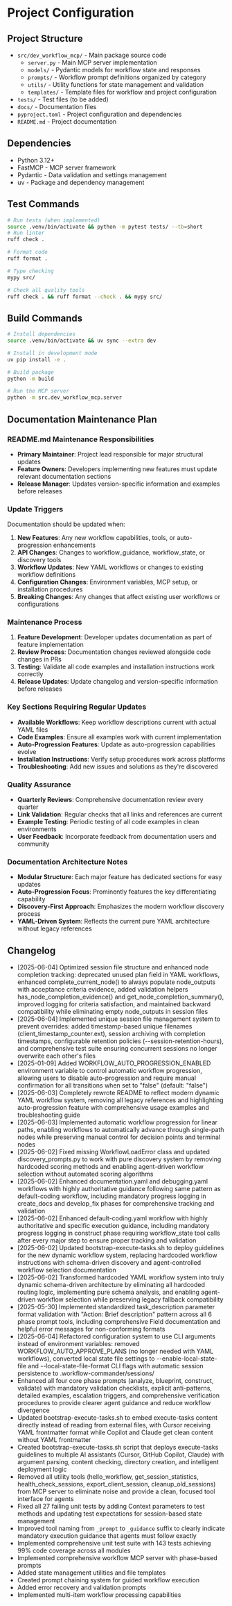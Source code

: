 # Project Configuration

## Project Structure
- `src/dev_workflow_mcp/` - Main package source code
  - `server.py` - Main MCP server implementation
  - `models/` - Pydantic models for workflow state and responses
  - `prompts/` - Workflow prompt definitions organized by category
  - `utils/` - Utility functions for state management and validation
  - `templates/` - Template files for workflow and project configuration
- `tests/` - Test files (to be added)
- `docs/` - Documentation files
- `pyproject.toml` - Project configuration and dependencies
- `README.md` - Project documentation

## Dependencies
- Python 3.12+
- FastMCP - MCP server framework
- Pydantic - Data validation and settings management
- uv - Package and dependency management

## Test Commands
```bash
# Run tests (when implemented)
source .venv/bin/activate && python -m pytest tests/ --tb=short
# Run linter
ruff check .

# Format code
ruff format .

# Type checking
mypy src/

# Check all quality tools
ruff check . && ruff format --check . && mypy src/
```

## Build Commands
```bash
# Install dependencies
source .venv/bin/activate && uv sync --extra dev

# Install in development mode
uv pip install -e .

# Build package
python -m build

# Run the MCP server
python -m src.dev_workflow_mcp.server
```

## Documentation Maintenance Plan

### README.md Maintenance Responsibilities
- **Primary Maintainer**: Project lead responsible for major structural updates
- **Feature Owners**: Developers implementing new features must update relevant documentation sections
- **Release Manager**: Updates version-specific information and examples before releases

### Update Triggers
Documentation should be updated when:
1. **New Features**: Any new workflow capabilities, tools, or auto-progression enhancements
2. **API Changes**: Changes to workflow_guidance, workflow_state, or discovery tools
3. **Workflow Updates**: New YAML workflows or changes to existing workflow definitions
4. **Configuration Changes**: Environment variables, MCP setup, or installation procedures
5. **Breaking Changes**: Any changes that affect existing user workflows or configurations

### Maintenance Process
1. **Feature Development**: Developer updates documentation as part of feature implementation
2. **Review Process**: Documentation changes reviewed alongside code changes in PRs
3. **Testing**: Validate all code examples and installation instructions work correctly
4. **Release Updates**: Update changelog and version-specific information before releases

### Key Sections Requiring Regular Updates
- **Available Workflows**: Keep workflow descriptions current with actual YAML files
- **Code Examples**: Ensure all examples work with current implementation
- **Auto-Progression Features**: Update as auto-progression capabilities evolve
- **Installation Instructions**: Verify setup procedures work across platforms
- **Troubleshooting**: Add new issues and solutions as they're discovered

### Quality Assurance
- **Quarterly Reviews**: Comprehensive documentation review every quarter
- **Link Validation**: Regular checks that all links and references are current
- **Example Testing**: Periodic testing of all code examples in clean environments
- **User Feedback**: Incorporate feedback from documentation users and community

### Documentation Architecture Notes
- **Modular Structure**: Each major feature has dedicated sections for easy updates
- **Auto-Progression Focus**: Prominently features the key differentiating capability
- **Discovery-First Approach**: Emphasizes the modern workflow discovery process
- **YAML-Driven System**: Reflects the current pure YAML architecture without legacy references

## Changelog
- [2025-06-04] Optimized session file structure and enhanced node completion tracking: deprecated unused plan field in YAML workflows, enhanced complete_current_node() to always populate node_outputs with acceptance criteria evidence, added validation helpers has_node_completion_evidence() and get_node_completion_summary(), improved logging for criteria satisfaction, and maintained backward compatibility while eliminating empty node_outputs in session files
- [2025-06-04] Implemented unique session file management system to prevent overrides: added timestamp-based unique filenames (client_timestamp_counter.ext), session archiving with completion timestamps, configurable retention policies (--session-retention-hours), and comprehensive test suite ensuring concurrent sessions no longer overwrite each other's files
- [2025-01-09] Added WORKFLOW_AUTO_PROGRESSION_ENABLED environment variable to control automatic workflow progression, allowing users to disable auto-progression and require manual confirmation for all transitions when set to "false" (default: "false")
- [2025-06-03] Completely rewrote README to reflect modern dynamic YAML workflow system, removing all legacy references and highlighting auto-progression feature with comprehensive usage examples and troubleshooting guide
- [2025-06-03] Implemented automatic workflow progression for linear paths, enabling workflows to automatically advance through single-path nodes while preserving manual control for decision points and terminal nodes
- [2025-06-02] Fixed missing WorkflowLoadError class and updated discovery_prompts.py to work with pure discovery system by removing hardcoded scoring methods and enabling agent-driven workflow selection without automated scoring algorithms
- [2025-06-02] Enhanced documentation.yaml and debugging.yaml workflows with highly authoritative guidance following same pattern as default-coding workflow, including mandatory progress logging in create_docs and develop_fix phases for comprehensive tracking and validation
- [2025-06-02] Enhanced default-coding.yaml workflow with highly authoritative and specific execution guidance, including mandatory progress logging in construct phase requiring workflow_state tool calls after every major step to ensure proper tracking and validation
- [2025-06-02] Updated bootstrap-execute-tasks.sh to deploy guidelines for the new dynamic workflow system, replacing hardcoded workflow instructions with schema-driven discovery and agent-controlled workflow selection documentation
- [2025-06-02] Transformed hardcoded YAML workflow system into truly dynamic schema-driven architecture by eliminating all hardcoded routing logic, implementing pure schema analysis, and enabling agent-driven workflow selection while preserving legacy fallback compatibility
- [2025-05-30] Implemented standardized task_description parameter format validation with "Action: Brief description" pattern across all 6 phase prompt tools, including comprehensive Field documentation and helpful error messages for non-conforming formats
- [2025-06-04] Refactored configuration system to use CLI arguments instead of environment variables: removed WORKFLOW_AUTO_APPROVE_PLANS (no longer needed with YAML workflows), converted local state file settings to --enable-local-state-file and --local-state-file-format CLI flags with automatic session persistence to .workflow-commander/sessions/
- Enhanced all four core phase prompts (analyze, blueprint, construct, validate) with mandatory validation checklists, explicit anti-patterns, detailed examples, escalation triggers, and comprehensive verification procedures to provide clearer agent guidance and reduce workflow divergence
- Updated bootstrap-execute-tasks.sh to embed execute-tasks content directly instead of reading from external files, with Cursor receiving YAML frontmatter format while Copilot and Claude get clean content without YAML frontmatter
- Created bootstrap-execute-tasks.sh script that deploys execute-tasks guidelines to multiple AI assistants (Cursor, GitHub Copilot, Claude) with argument parsing, content checking, directory creation, and intelligent deployment logic
- Removed all utility tools (hello_workflow, get_session_statistics, health_check_sessions, export_client_session, cleanup_old_sessions) from MCP server to eliminate noise and provide a clean, focused tool interface for agents
- Fixed all 27 failing unit tests by adding Context parameters to test methods and updating test expectations for session-based state management
- Improved tool naming from `_prompt` to `_guidance` suffix to clearly indicate mandatory execution guidance that agents must follow exactly
- Implemented comprehensive unit test suite with 143 tests achieving 99% code coverage across all modules
- Implemented comprehensive workflow MCP server with phase-based prompts
- Added state management utilities and file templates
- Created prompt chaining system for guided workflow execution
- Added error recovery and validation prompts
- Implemented multi-item workflow processing capabilities 